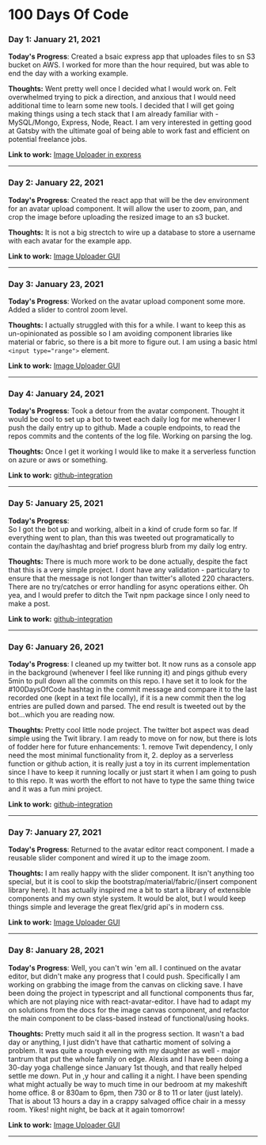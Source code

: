 # 100 Days Of Code

### Day 1: January 21, 2021

**Today's Progress**:
    Created a bsaic express app that uploades files to sn S3 bucket on AWS.  I worked for more than the hour required, but was able to end the day with a working example.

**Thoughts:** 
    Went pretty well once I decided what I would work on.  Felt overwhelmed trying to pick a direction, and anxious that I would need additional time to learn some new tools.  I decided that I will get going making things using a tech stack that I am already familiar with - MySQL/Mongo, Express, Node, React.  I am very interested in getting good at Gatsby with the ultimate goal of being able to work fast and efficient on potential freelance jobs.

**Link to work:** 
    [Image Uploader in express](https://github.com/b3aut1fu1mach1n3/image-upload)

---
### Day 2: January 22, 2021

**Today's Progress**:
    Created the react app that will be the dev environment for an avatar upload component.  It will allow the user to zoom, pan, and crop the image before uploading the resized image to an s3 bucket.

**Thoughts:** 
    It is not a big strectch to wire up a database to store a username with each avatar for the example app.

**Link to work:** 
    [Image Uploader GUI](https://github.com/b3aut1fu1mach1n3/image-upload-gui)

---
### Day 3: January 23, 2021

**Today's Progress**:
    Worked on the avatar upload component some more. Added a slider to control zoom level.

**Thoughts:** 
    I actually struggled with this for a while. I want to keep this as un-opinionated as possible so I am avoiding component libraries like material or fabric, so there is a bit more to figure out.  I am using a basic html `<input type="range">` element.

**Link to work:** 
    [Image Uploader GUI](https://github.com/b3aut1fu1mach1n3/image-upload-gui)

---
### Day 4: January 24, 2021

**Today's Progress**:
    Took a detour from the avatar component.  Thought it would be cool to set up a bot to tweet each daily log for me whenever I push the daily entry up to github.  Made a couple endpoints, to read the repos commits and the contents of the log file.  Working on parsing the log.

**Thoughts:** 
    Once I get it working I would like to make it a serverless function on azure or aws or something.

**Link to work:** 
    [github-integration](https://github.com/b3aut1fu1mach1n3/github-integration)

---
### Day 5: January 25, 2021

**Today's Progress**:    
    So I got the bot up and working, albeit in a kind of crude form so far.  If everything went to plan, than this was tweeted out programatically to contain the day/hashtag and brief progress blurb from my daily log entry.

**Thoughts:** 
    There is much more work to be done actually, despite the fact that this is a very simple project.  I dont have any validation - particulary to ensure that the message is not longer than twitter's alloted 220 characters.  There are no try/catches or error handling for async operations either.  Oh yea, and I would prefer to ditch the Twit npm package since I only need to make a post.

**Link to work:** 
    [github-integration](https://github.com/b3aut1fu1mach1n3/github-integration)

---

### Day 6: January 26, 2021

**Today's Progress**:
    I cleaned up my twitter bot.  It now runs as a console app in the background (whenever I feel like running it) and pings github every 5min to pull down all the commits on this repo.  I have set it to look for the #100DaysOfCode hashtag in the commit message and compare it to the last recorded one (kept in a text file locally), if it is a new commit then the log entries are pulled down and parsed. The end result is tweeted out by the bot...which you are reading now.

**Thoughts:** 
    Pretty cool little node project.  The twitter bot aspect was dead simple using the Twit library.  I am ready to move on for now, but there is lots of fodder here for future enhancements: 1. remove Twit dependency, I only need the most minimal functionality from it, 2. deploy as a serverless function or github action, it is really just a toy in its current implementation since I have to keep it running locally or just start it when I am going to push to this repo.  It was worth the effort to not have to type the same thing twice and it was a fun mini project.

**Link to work:** 
    [github-integration](https://github.com/b3aut1fu1mach1n3/github-integration)

---

### Day 7: January 27, 2021

**Today's Progress**:
    Returned to the avatar editor react component. I made a reusable slider component and wired it up to the image zoom. 

**Thoughts:** 
    I am really happy with the slider component.  It isn't anything too special, but it is cool to skip the bootstrap/material/fabric/(insert component library here). It has actually inspired me a bit to start a library of extensible components and my own style system.  It would be alot, but I would keep things simple and leverage the great flex/grid api's in modern css.

**Link to work:** 
    [Image Uploader GUI](https://github.com/b3aut1fu1mach1n3/image-upload-gui)

---

### Day 8: January 28, 2021

**Today's Progress**:
    Well, you can't win 'em all. I continued on the avatar editor, but didn't make any progress that I could push. Specifically I am working on grabbing the image from the canvas on clicking save. I have been doing the project in typescript and all functional components thus far, which are not playing nice with react-avatar-editor. I have had to adapt my on solutions from the docs for the image canvas component, and refactor the main component to be class-based instead of functional/using hooks.

**Thoughts:** 
    Pretty much said it all in the progress section.  It wasn't a bad day or anything, I just didn't have that cathartic moment of solving a problem. It was quite a rough evening with my daughter as well - major tantrum that put the whole family on edge.  Alexis and I have been doing a 30-day yoga challenge since January 1st though, and that really helped settle me down.  Put in ,y hour and calling it a night.  I have been spending what might actually be way to much time in our bedroom at my makeshift home office.  8 or 830am to 6pm, then 730 or 8 to 11 or later (just lately).  That is about 13 hours a day in a crappy salvaged office chair in a messy room.  Yikes! night night, be back at it again tomorrow!

**Link to work:** 
    [Image Uploader GUI](https://github.com/b3aut1fu1mach1n3/image-upload-gui)

---